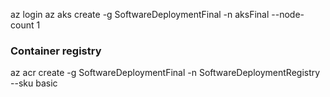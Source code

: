 az login
az aks create -g SoftwareDeploymentFinal -n aksFinal --node-count 1

### Container registry

az acr create -g SoftwareDeploymentFinal -n SoftwareDeploymentRegistry --sku basic